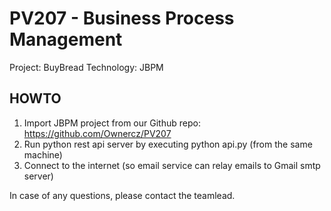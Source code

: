 PV207 - Business Process Management
=======================

Project: BuyBread
Technology: JBPM

## HOWTO
1. Import JBPM project from our Github repo: https://github.com/Ownercz/PV207
1. Run python rest api server by executing python api.py (from the same machine)
1. Connect to the internet (so email service can relay emails to Gmail smtp server)

In case of any questions, please contact the teamlead.
